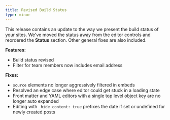 ```yaml
---
title: Revised Build Status
type: minor
---
```


This release contains an update to the way we present the build status of your sites. We've moved the status away from the editor controls and reordered the **Status** section. Other general fixes are also included.

**Features:**

* Build status revised
* Filter for team members now includes email address

**Fixes:**

* `source` elements no longer aggressively filtered in embeds
* Resolved an edge case where editor could get stuck in a loading state
* Front matter and YAML editors with a single top level object key are no longer auto expanded
* Editing with `_hide_content: true` prefixes the date if set or undefined for newly created posts
